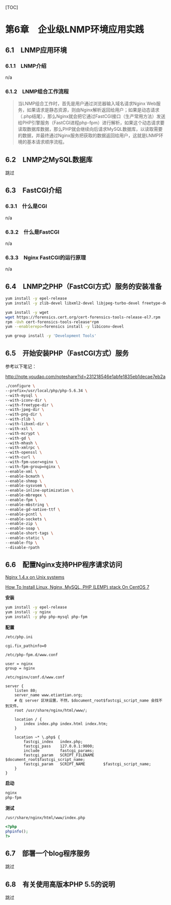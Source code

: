 [TOC]

# 第6章　企业级LNMP环境应用实践

## 6.1　LNMP应用环境

### 6.1.1　LNMP介绍

n/a

### 6.1.2　LNMP组合工作流程

> 当LNMP组合工作时，首先是用户通过浏览器输入域名请求Nginx Web服务，如果请求是静态资源，则由Nginx解析返回给用户；如果是动态请求（.php结尾），那么Nginx就会把它通过FastCGI接口（生产常用方法）发送给PHP引擎服务（FastCGI进程php-fpm）进行解析，如果这个动态请求要读取数据库数据，那么PHP就会继续向后请求MySQL数据库，以读取需要的数据，并最终通过Nginx服务把获取的数据返回给用户，这就是LNMP环境的基本请求顺序流程。

## 6.2　LNMP之MySQL数据库

跳过

## 6.3　FastCGI介绍

### 6.3.1　什么是CGI

n/a

### 6.3.2　什么是FastCGI

n/a

### 6.3.3　Nginx FastCGI的运行原理

n/a

## 6.4　LNMP之PHP（FastCGI方式）服务的安装准备

```bash
yum install -y epel-release
yum install -y zlib-devel libxml2-devel libjpeg-turbo-devel freetype-devel libpng-devel gd-devel libcurl-devel libxslt-devel libmcrypt-devel mhash mcrypt openssl-devel

yum install -y wget
wget https://forensics.cert.org/cert-forensics-tools-release-el7.rpm
rpm -Uvh cert-forensics-tools-release*rpm
yum --enablerepo=forensics install -y libiconv-devel

yum group install -y 'Development Tools'
```

## 6.5　开始安装PHP（FastCGI方式）服务

参考以下笔记：

http://note.youdao.com/noteshare?id=231218546e1abfe1835eb1decae7eb2a

```bash
./configure \
--prefix=/usr/local/php/php-5.6.34 \
--with-mysql \
--with-iconv-dir \
--with-freetype-dir \
--with-jpeg-dir \
--with-png-dir \
--with-zlib \
--with-libxml-dir \
--with-xsl \
--with-mcrypt \
--with-gd \
--with-mhash \
--with-xmlrpc \
--with-openssl \
--with-curl \
--with-fpm-user=nginx \
--with-fpm-group=nginx \
--enable-xml \
--enable-bcmath \
--enable-shmop \
--enable-sysvsem \
--enable-inline-optimization \
--enable-mbregex \
--enable-fpm \
--enable-mbstring \
--enable-gd-native-ttf \
--enable-pcntl \
--enable-sockets \
--enable-zip \
--enable-soap \
--enable-short-tags \
--enable-static \
--enable-ftp \
--disable-rpath
```

## 6.6　配置Nginx支持PHP程序请求访问

[Nginx 1.4.x on Unix systems](http://php.net/manual/en/install.unix.nginx.php)

[How To Install Linux, Nginx, MySQL, PHP (LEMP) stack On CentOS 7](https://www.digitalocean.com/community/tutorials/how-to-install-linux-nginx-mysql-php-lemp-stack-on-centos-7)

**安装**
```bash
yum install -y epel-release
yum install -y nginx
yum install -y php php-mysql php-fpm
```

**配置**

`/etc/php.ini`
```
cgi.fix_pathinfo=0
```

`/etc/php-fpm.d/www.conf`
```
user = nginx
group = nginx
```

`/etc/nginx/conf.d/www.conf`
```nginx
server {
    listen 80;
    server_name www.etiantian.org;
    # 在 server 区块设置，不然，$document_root$fastcgi_script_name 会找不到文件。
    root /usr/share/nginx/html/www/;

    location / {
        index index.php index.html index.htm;
    }

    location ~* \.php$ {
        fastcgi_index   index.php;
        fastcgi_pass    127.0.0.1:9000;
        include         fastcgi_params;
        fastcgi_param   SCRIPT_FILENAME    $document_root$fastcgi_script_name;
        fastcgi_param   SCRIPT_NAME        $fastcgi_script_name;
    }
}
```

**启动**
```bash
nginx
php-fpm
```

**测试**

`/usr/share/nginx/html/www/index.php`
```php
<?php
phpinfo();
?>
```

## 6.7　部署一个blog程序服务

跳过

## 6.8　有关使用高版本PHP 5.5的说明

跳过
